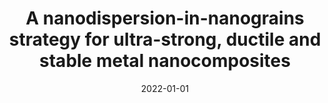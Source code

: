 ---
title: "A nanodispersion-in-nanograins strategy for ultra-strong, ductile and stable metal nanocomposites"
collection: publications
permalink: /publication/2022-01-01-A-nanodispersion-in-nanograins-strategy-for-ultra-strong-ductile-and-stable-metal-nanocomposites
date: 2022-01-01
venue: 'Nature Communications'
paperurl: 'https://doi.org/10.1038/s41467-022-33261-5'
citation: ' Zan Li,  Yin Zhang,  Zhibo Zhang,  Yi-Tao Cui,  Qiang Guo,  Pan Liu,  Shenbao Jin,  Gang Sha,  Kunqing Ding,  Zhiqiang Li,  Tongxiang Fan,  Herbert Urbassek,  Qian Yu,  Ting Zhu,  Di Zhang,  Y. Wang, &quot;A nanodispersion-in-nanograins strategy for ultra-strong, ductile and stable metal nanocomposites.&quot; Nature Communications, 13, 5581, 2022.'
authors: ' Zan Li,  Yin Zhang,  Zhibo Zhang,  Yi-Tao Cui,  Qiang Guo,  Pan Liu,  Shenbao Jin,  Gang Sha,  Kunqing Ding,  Zhiqiang Li,  Tongxiang Fan,  Herbert Urbassek,  Qian Yu,  Ting Zhu,  Di Zhang,  Y. Wang, '
volume: '13'
pages: '5581'
---